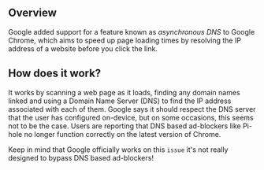 ## Overview
Google added support for a feature known as _asynchronous DNS_ to Google Chrome, which aims to speed up page loading times by resolving the IP address of a website before you click the link. 

## How does it work?
It works by scanning a web page as it loads, finding any domain names linked and using a Domain Name Server (DNS) to find the IP address associated with each of them. Google says it should respect the DNS server that the user has configured on-device, but on some occasions, this seems not to be the case. Users are reporting that DNS based ad-blockers like Pi-hole no longer function correctly on the latest version of Chrome.

Keep in mind that Google officially works on this `issue` it's not really designed to bypass DNS based ad-blockers!
